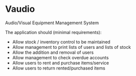 # Vaudio
Audio/Visual Equipment Management System

The application should (minimal requirements): 
- Allow stock / inventory control to be maintained 
- Allow management to print lists of users and lists of stock 
- Allow the addition and removal of users 
- Allow management to check overdue accounts 
- Allow users to rent and purchase items/service 
- Allow users to return rented/purchased items
